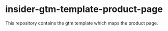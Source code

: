 # insider-gtm-template-product-page
This repository contains the gtm template which maps the product page.
